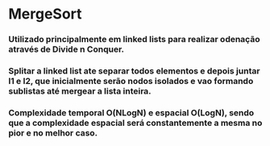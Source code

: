 ﻿# MergeSort
### Utilizado principalmente em linked lists para realizar odenação através de Divide n Conquer.
### Splitar a linked list ate separar todos elementos e depois juntar l1 e l2, que inicialmente serão nodos isolados e vao formando sublistas até mergear a lista inteira.
### Complexidade temporal O(NLogN) e espacial O(LogN), sendo que a complexidade espacial será constantemente a mesma no pior e no melhor caso.